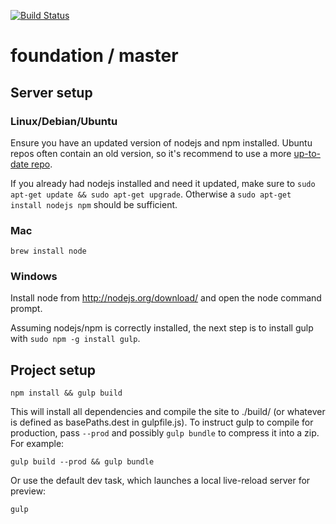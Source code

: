 [![Build Status](https://api.shippable.com/projects/53fa1a8ecd0ccca20614ffb6/badge/master)](https://www.shippable.com/projects/53fa1a8ecd0ccca20614ffb6)

# foundation / master

## Server setup

### Linux/Debian/Ubuntu
Ensure you have an updated version of nodejs and npm installed. Ubuntu repos often contain an old version, so it's recommend to use a more [up-to-date repo](https://launchpad.net/~chris-lea/+archive/node.js/).

If you already had nodejs installed and need it updated, make sure to `sudo apt-get update && sudo apt-get upgrade`. Otherwise a `sudo apt-get install nodejs npm` should be sufficient.

### Mac
`brew install node`

### Windows
Install node from http://nodejs.org/download/ and open the node command prompt.

Assuming nodejs/npm is correctly installed, the next step is to install gulp with `sudo npm -g install gulp`.


## Project setup
```
npm install && gulp build
```

This will install all dependencies and compile the site to ./build/ (or whatever is defined as basePaths.dest in gulpfile.js). To instruct gulp to compile for production, pass `--prod` and possibly `gulp bundle` to compress it into a zip. For example:

```
gulp build --prod && gulp bundle
```

Or use the default dev task, which launches a local live-reload server for preview:

```
gulp
```

